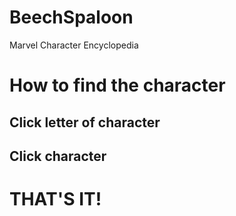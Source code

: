 # BeechSpaloon
Marvel Character Encyclopedia

# How to find the character
## Click letter of character
## Click character

# THAT'S IT!
